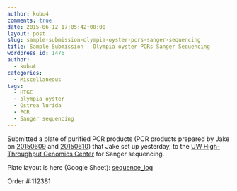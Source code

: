 ```yaml
---
author: kubu4
comments: true
date: 2015-06-12 17:05:42+00:00
layout: post
slug: sample-submission-olympia-oyster-pcrs-sanger-sequencing
title: Sample Submission - Olympia oyster PCRs Sanger Sequencing
wordpress_id: 1476
author:
  - kubu4
categories:
  - Miscellaneous
tags:
  - HTGC
  - olympia oyster
  - Ostrea lurida
  - PCR
  - Sanger sequencing
---
```


Submitted a plate of purified PCR products (PCR products prepared by Jake on [20150609](https://heareresearch.blogspot.com/2015/06/6-9-2015-flanking-primer-trial-pcr.html) and [20150610](http://heareresearch.blogspot.com/2015/06/6-10-2015-flanking-primer-pcr-pt-2.html)) that Jake set up yesterday, to the [UW High-Throughput Genomics Center](http://www.htseq.org/) for Sanger sequencing.

Plate layout is here (Google Sheet): [sequence_log](https://docs.google.com/spreadsheet/ccc?key=0AtV_gF766XZAcHljOFBWd3pLTUJwbUxkdkg1OGdCY3c&usp=sharing)

Order #:112381
